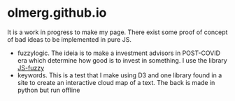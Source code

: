 # olmerg.github.io
It is a work in progress to make my page.
There exist some proof of concept of bad ideas to be implemented in pure JS.
- fuzzylogic. The ideia is to make a investment advisors in POST-COVID era which determine how good is to invest in something. I use the library [JS-fuzzy](https://github.com/marcolanaro/JS-Fuzzy)
- keywords. This is a test that I make using D3 and one library found in a site to create an interactive cloud map of a text. The back is made in python but run offline

